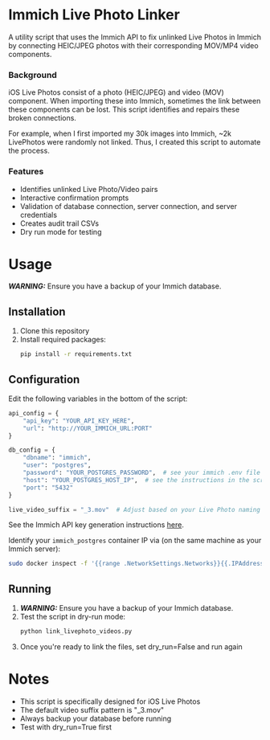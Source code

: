 # Immich Live Photo Linker
A utility script that uses the Immich API to fix unlinked Live Photos in Immich
by connecting HEIC/JPEG photos with their corresponding MOV/MP4 video
components.

### Background
iOS Live Photos consist of a photo (HEIC/JPEG) and video (MOV) component. When
importing these into Immich, sometimes the link between these components can be
lost. This script identifies and repairs these broken connections.

For example, when I first imported my 30k images into Immich, ~2k LivePhotos
were randomly not linked. Thus, I created this script to automate the process.

### Features
- Identifies unlinked Live Photo/Video pairs
- Interactive confirmation prompts
- Validation of database connection, server connection, and server credentials
- Creates audit trail CSVs
- Dry run mode for testing

# Usage
***WARNING:*** Ensure you have a backup of your Immich database.

## Installation
1. Clone this repository
2. Install required packages:
   ```bash
   pip install -r requirements.txt
   ```

## Configuration
Edit the following variables in the bottom of the script:

```python
api_config = {
    "api_key": "YOUR_API_KEY_HERE",
    "url": "http://YOUR_IMMICH_URL:PORT"
}

db_config = {
    "dbname": "immich",
    "user": "postgres",
    "password": "YOUR_POSTGRES_PASSWORD",  # see your immich .env file
    "host": "YOUR_POSTGRES_HOST_IP",  # see the instructions in the script/below to find this
    "port": "5432"
}

live_video_suffix = "_3.mov"  # Adjust based on your Live Photo naming pattern
```

See the Immich API key generation instructions [here](https://immich.app/docs/features/command-line-interface#obtain-the-api-key).

Identify your `immich_postgres` container IP via (on the same machine as your Immich server):

```bash
sudo docker inspect -f '{{range .NetworkSettings.Networks}}{{.IPAddress}}{{end}}' immich_postgres
```

## Running
1. ***WARNING:*** Ensure you have a backup of your Immich database.
2. Test the script in dry-run mode:
   ```bash
   python link_livephoto_videos.py
   ```
3. Once you're ready to link the files, set dry_run=False and run again

# Notes
- This script is specifically designed for iOS Live Photos
- The default video suffix pattern is "_3.mov"
- Always backup your database before running
- Test with dry_run=True first
